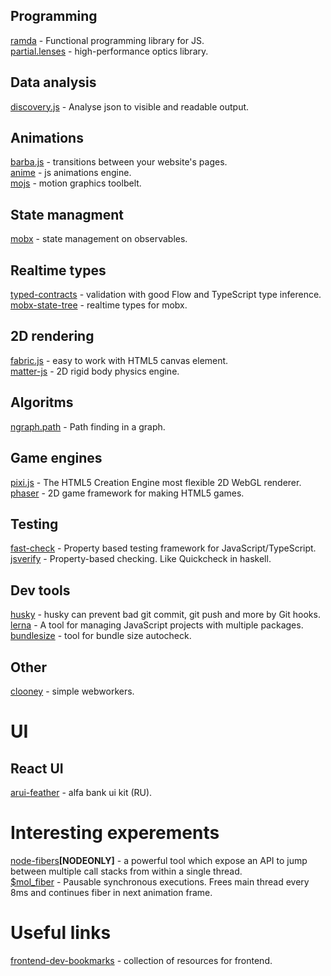 ## Programming
[ramda](https://github.com/ramda/ramda) - Functional programming library for JS.  
[partial.lenses](https://github.com/calmm-js/partial.lenses) - high-performance optics library.

## Data analysis
[discovery.js](https://github.com/discoveryjs/discovery) - Analyse json to visible and readable output.

## Animations
[barba.js](https://github.com/barbajs/barba) - transitions between your website's pages.  
[anime](https://github.com/juliangarnier/anime) - js animations engine.  
[mojs](https://github.com/mojs/mojs) - motion graphics toolbelt.

## State managment
[mobx](https://github.com/mobxjs/mobx) - state management on observables.  

## Realtime types
[typed-contracts](https://github.com/bigslycat/typed-contracts) - validation with good Flow and TypeScript type inference.  
[mobx-state-tree](https://github.com/mobxjs/mobx-state-tree) - realtime types for mobx.

## 2D rendering
[fabric.js](https://github.com/fabricjs/fabric.js) - easy to work with HTML5 canvas element.  
[matter-js](https://github.com/liabru/matter-js) - 2D rigid body physics engine.

## Algoritms
[ngraph.path](https://github.com/anvaka/ngraph.path) - Path finding in a graph.

## Game engines
[pixi.js](https://github.com/pixijs/pixi.js) - The HTML5 Creation Engine most flexible 2D WebGL renderer.  
[phaser](https://github.com/photonstorm/phaser) - 2D game framework for making HTML5 games.

## Testing
[fast-check](https://github.com/dubzzz/fast-check) - Property based testing framework for JavaScript/TypeScript.  
[jsverify](https://github.com/jsverify/jsverify) - Property-based checking. Like Quickcheck in haskell.

## Dev tools
[husky](https://github.com/typicode/husky) - husky can prevent bad git commit, git push and more by Git hooks.  
[lerna](https://github.com/lerna/lerna) - A tool for managing JavaScript projects with multiple packages.  
[bundlesize](https://github.com/siddharthkp/bundlesize) - tool for bundle size autocheck.

## Other
[clooney](https://github.com/GoogleChromeLabs/clooney) - simple webworkers.


# UI
## React UI
[arui-feather](https://github.com/alfa-laboratory/arui-feather) - alfa bank ui kit (RU).


# Interesting experements
[node-fibers](https://github.com/laverdet/node-fibers)**[NODEONLY]** - a powerful tool which expose an API to jump between multiple call stacks from within a single thread.  
[$mol_fiber](https://github.com/eigenmethod/mol/tree/master/fiber) - Pausable synchronous executions. Frees main thread every 8ms and continues fiber in next animation frame.

# Useful links
[frontend-dev-bookmarks](frontend-dev-bookmarks) - collection of resources for frontend.

